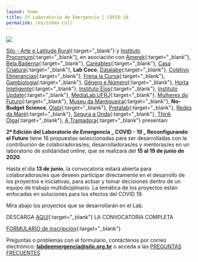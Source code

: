 ```yaml
---
layout: home
title: 2º Laboratorio de Emergencia | COVID 19
permalink: /es/index-col/
---
```


![](/2ed/media/images/covers/titulo_colab_esp.png)

[Silo - Arte e Latitude Rural](https://silo.org.br/){:target="_blank"} y [Instituto Procomum](https://www.procomum.org/){:target="_blank"}, en asociación con [Amerek](https://twitter.com/amerek_ufmg){:target="_blank"}, [Bela Baderna](http://belabaderna.com.br/){:target="_blank"}, [Careables](https://www.careables.org/){:target="_blank"}, [Casa Criatura](https://www.instagram.com/casacriatura/){:target="_blank"}, **Lab Coco**, [Datalabe](https://datalabe.org/){:target="_blank"}, [Coletivo Etinerancias](https://www.instagram.com/etinerancias){:target="_blank"}, [Frena la Curva](https://frenalacurva.net/){:target="_blank"}, [Gambiologia](http://www.gambiologia.net/blog/){:target="_blank"}, [Gênero e Número](http://www.generonumero.media/){:target="_blank"},
[Horta Inteligente](https://hortainteligente.wixsite.com/hortainteligente){:target="_blank"}, [Instituto Elos](https://institutoelos.org/){:target="_blank"}, [Instituto Update](https://www.institutoupdate.org.br/){:target="_blank"}, [MediaLab.UFRJ](href="http://medialabufrj.net/"){:target="_blank"}, [Mulheres do Futuro](https://www.instagram.com/mulheresdofuturopa/){:target="_blank"}, [Museu da Mantiqueira](https://museudamantiqueira.com.br/){:target="_blank"}, **No-Budget Science**, [Olabi](https://www.olabi.org.br){:target="_blank"}, [Pretalab](https://www.pretalab.com/){:target="_blank"}, [Redes da Maré](http://www.redesdamare.org.br/){:target="_blank"}, [Segura a Onda](https://seguraaonda.com.br/){:target="_blank"}, [Think Olga](https://www.thinkolga.com/){:target="_blank"}, [A Tramadora](https://www.tramadora.net/){:target="_blank"} presentan:

**2ª Edición del Laboratorio de Emergencia _ COVID - 19 _ Reconfigurando el Futuro** tiene 16 propuestas seleccionadas para ser desarrolladas con la contribución de colaboradoras/es, desarrolladoras/es y mentoras/es en un laboratorio de solidaridad online, que se realizará del **15 al 19 de junio de 2020**.

Hasta el día **13 de junio**, la convocatoria estará abierta para colaboradoras/es que deseen participar directamente en el desarrollo de los proyectos e iniciativas, para actuar y tomar decisiones dentro de un equipo de trabajo multidiciplinario. La temática de los proyectos están enfocadas en soluciones para los efectos del COVID 19. 

Mira abajo los proyectos que se desarrollarán en el Lab.


DESCARGA [AQUI](/2ed/media/docs/ES_CONVOCATORIA_COLABS_LAB_DE_EMERGENCIA.pdf){:target="_blank"} LA CONVOCATORIA COMPLETA 


[FORMULARIO de inscripción](https://forms.gle/wXpCw5s666Do6gt88){:target="_blank"}
  
  
Preguntas o problemas con el formulario, contáctenos por correo electrónico:  **labdeemergencia@silo.org.br** 
o acceda a las [PREGUNTAS FRECUENTES](/2ed/pt/dicas/perguntas-frequentes-colabs)